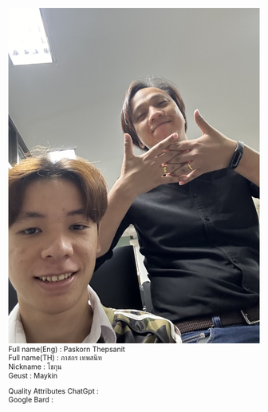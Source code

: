 ![alt text for screen readers](รูป.jpg "Text to show on mouseover")
Full name(Eng) : Paskorn Thepsanit  
Full name(TH) : ภาสกร เทพสนิท  
Nickname : โชกุน  
Geust : Maykin  

Quality Attributes
ChatGpt :  
Google Bard :  
